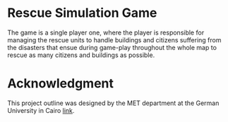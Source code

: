 # Rescue Simulation Game
The game is a single player one, where the player is responsible for managing the rescue units to handle buildings and citizens suffering from the disasters that ensue during game-play throughout the whole map to rescue as many citizens and buildings as possible.

# Acknowledgment
This project outline was designed by the MET department at the German University in Cairo [link](http://met.guc.edu.eg/Download.ashx?id=28726&file=Rescue%20Simulation%20Description_28726.pdf).
